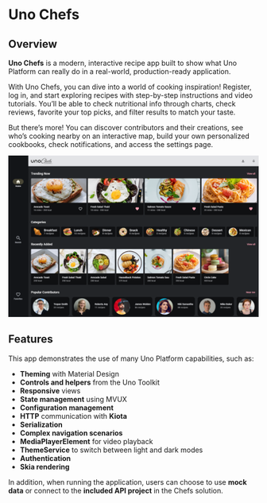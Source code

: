 # Uno Chefs

## Overview

**Uno Chefs** is a modern, interactive recipe app built to show what Uno Platform can really do in a real-world, production-ready application.

With Uno Chefs, you can dive into a world of cooking inspiration! Register, log in, and start exploring recipes with step-by-step instructions and video tutorials. You’ll be able to check nutritional info through charts, check reviews, favorite your top picks, and filter results to match your taste.

But there’s more! You can discover contributors and their creations, see who’s cooking nearby on an interactive map, build your own personalized cookbooks, check notifications, and access the settings page.

![MainPage Image](doc/assets/main-page.png)

## Features

This app demonstrates the use of many Uno Platform capabilities, such as:

- **Theming** with Material Design
- **Controls and helpers** from the Uno Toolkit
- **Responsive** views
- **State management** using MVUX
- **Configuration management**
- **HTTP** communication with **Kiota**
- **Serialization**
- **Complex navigation scenarios**
- **MediaPlayerElement** for video playback
- **ThemeService** to switch between light and dark modes
- **Authentication**
- **Skia rendering**

In addition, when running the application, users can choose to use **mock data** or connect to the **included API project** in the Chefs solution.
